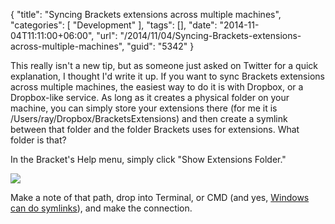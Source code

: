 {
	"title": "Syncing Brackets extensions across multiple machines",
	"categories": [
		"Development"
	],
	"tags": [],
	"date": "2014-11-04T11:11:00+06:00",
	"url": "/2014/11/04/Syncing-Brackets-extensions-across-multiple-machines",
	"guid": "5342"
}

<p>
This really isn't a new tip, but as someone just asked on Twitter for a quick explanation, I thought I'd write it up. If you want to sync Brackets extensions across multiple machines, the easiest way to do it is with Dropbox, or a Dropbox-like service. As long as it creates a physical folder on your machine, you can simply store your extensions there (for me it is /Users/ray/Dropbox/BracketsExtensions) and then create a symlink between that folder and the folder Brackets uses for extensions. What folder is that?
</p>
<!--more-->
<p>
In the Bracket's Help menu, simply click "Show Extensions Folder."
</p>

<p>
<img src="http://static.raymondcamden.com/images/Screen Shot 2014-11-04 at 10.43.14 AM.png" />
</p>

<p>
Make a note of that path, drop into Terminal, or CMD (and yes, <a href="http://lifehacker.com/5496652/how-to-use-symlinks-in-windows">Windows can do symlinks</a>), and make the connection.
</p>